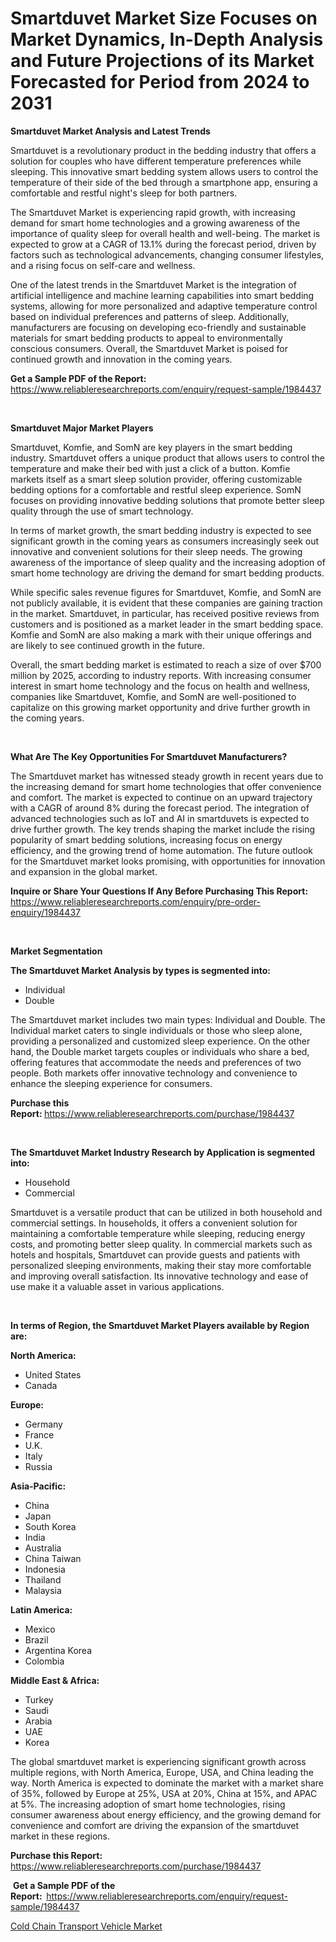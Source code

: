 <p><h1>Smartduvet Market Size Focuses on Market Dynamics, In-Depth Analysis and Future Projections of its Market Forecasted for Period from 2024 to 2031</h1></p><p><strong>Smartduvet Market Analysis and Latest Trends</strong></p>
<p><p>Smartduvet is a revolutionary product in the bedding industry that offers a solution for couples who have different temperature preferences while sleeping. This innovative smart bedding system allows users to control the temperature of their side of the bed through a smartphone app, ensuring a comfortable and restful night's sleep for both partners.</p><p>The Smartduvet Market is experiencing rapid growth, with increasing demand for smart home technologies and a growing awareness of the importance of quality sleep for overall health and well-being. The market is expected to grow at a CAGR of 13.1% during the forecast period, driven by factors such as technological advancements, changing consumer lifestyles, and a rising focus on self-care and wellness.</p><p>One of the latest trends in the Smartduvet Market is the integration of artificial intelligence and machine learning capabilities into smart bedding systems, allowing for more personalized and adaptive temperature control based on individual preferences and patterns of sleep. Additionally, manufacturers are focusing on developing eco-friendly and sustainable materials for smart bedding products to appeal to environmentally conscious consumers. Overall, the Smartduvet Market is poised for continued growth and innovation in the coming years.</p></p>
<p><strong>Get a Sample PDF of the Report:&nbsp;</strong> <a href="https://www.reliableresearchreports.com/enquiry/request-sample/1984437">https://www.reliableresearchreports.com/enquiry/request-sample/1984437</a></p>
<p>&nbsp;</p>
<p><strong>Smartduvet Major Market Players</strong></p>
<p><p>Smartduvet, Komfie, and SomN are key players in the smart bedding industry. Smartduvet offers a unique product that allows users to control the temperature and make their bed with just a click of a button. Komfie markets itself as a smart sleep solution provider, offering customizable bedding options for a comfortable and restful sleep experience. SomN focuses on providing innovative bedding solutions that promote better sleep quality through the use of smart technology.</p><p>In terms of market growth, the smart bedding industry is expected to see significant growth in the coming years as consumers increasingly seek out innovative and convenient solutions for their sleep needs. The growing awareness of the importance of sleep quality and the increasing adoption of smart home technology are driving the demand for smart bedding products.</p><p>While specific sales revenue figures for Smartduvet, Komfie, and SomN are not publicly available, it is evident that these companies are gaining traction in the market. Smartduvet, in particular, has received positive reviews from customers and is positioned as a market leader in the smart bedding space. Komfie and SomN are also making a mark with their unique offerings and are likely to see continued growth in the future.</p><p>Overall, the smart bedding market is estimated to reach a size of over $700 million by 2025, according to industry reports. With increasing consumer interest in smart home technology and the focus on health and wellness, companies like Smartduvet, Komfie, and SomN are well-positioned to capitalize on this growing market opportunity and drive further growth in the coming years.</p></p>
<p>&nbsp;</p>
<p><strong>What Are The Key Opportunities For Smartduvet Manufacturers?</strong></p>
<p><p>The Smartduvet market has witnessed steady growth in recent years due to the increasing demand for smart home technologies that offer convenience and comfort. The market is expected to continue on an upward trajectory with a CAGR of around 8% during the forecast period. The integration of advanced technologies such as IoT and AI in smartduvets is expected to drive further growth. The key trends shaping the market include the rising popularity of smart bedding solutions, increasing focus on energy efficiency, and the growing trend of home automation. The future outlook for the Smartduvet market looks promising, with opportunities for innovation and expansion in the global market.</p></p>
<p><strong>Inquire or Share Your Questions If Any Before Purchasing This Report:</strong> <a href="https://www.reliableresearchreports.com/enquiry/pre-order-enquiry/1984437">https://www.reliableresearchreports.com/enquiry/pre-order-enquiry/1984437</a></p>
<p>&nbsp;</p>
<p><strong>Market Segmentation</strong></p>
<p><strong>The Smartduvet Market Analysis by types is segmented into:</strong></p>
<p><ul><li>Individual</li><li>Double</li></ul></p>
<p><p>The Smartduvet market includes two main types: Individual and Double. The Individual market caters to single individuals or those who sleep alone, providing a personalized and customized sleep experience. On the other hand, the Double market targets couples or individuals who share a bed, offering features that accommodate the needs and preferences of two people. Both markets offer innovative technology and convenience to enhance the sleeping experience for consumers.</p></p>
<p><strong>Purchase this Report:&nbsp;</strong><a href="https://www.reliableresearchreports.com/purchase/1984437">https://www.reliableresearchreports.com/purchase/1984437</a></p>
<p>&nbsp;</p>
<p><strong>The Smartduvet Market Industry Research by Application is segmented into:</strong></p>
<p><ul><li>Household</li><li>Commercial</li></ul></p>
<p><p>Smartduvet is a versatile product that can be utilized in both household and commercial settings. In households, it offers a convenient solution for maintaining a comfortable temperature while sleeping, reducing energy costs, and promoting better sleep quality. In commercial markets such as hotels and hospitals, Smartduvet can provide guests and patients with personalized sleeping environments, making their stay more comfortable and improving overall satisfaction. Its innovative technology and ease of use make it a valuable asset in various applications.</p></p>
<p>&nbsp;</p>
<p><strong>In terms of Region, the Smartduvet Market Players available by Region are:</strong></p>
<p>
    <p> <strong> North America: </strong>
        <ul>
            <li>United States</li>
            <li>Canada</li>
        </ul>
        </p> 
    <p> <strong> Europe: </strong>
        <ul>
            <li>Germany</li>
            <li>France</li>
            <li>U.K.</li>
            <li>Italy</li>
            <li>Russia</li>
        </ul>
        </p> 
    <p> <strong> Asia-Pacific: </strong>
        <ul>
            <li>China</li>
            <li>Japan</li>
            <li>South Korea</li>
            <li>India</li>
            <li>Australia</li>
            <li>China Taiwan</li>
            <li>Indonesia</li>
            <li>Thailand</li>
            <li>Malaysia</li>
        </ul>
        </p> 
    <p> <strong> Latin America: </strong>
        <ul>
            <li>Mexico</li>
            <li>Brazil</li>
            <li>Argentina Korea</li>
            <li>Colombia</li>
        </ul>
        </p> 
    <p> <strong> Middle East & Africa: </strong>
        <ul>
            <li>Turkey</li>
            <li>Saudi</li>
            <li>Arabia</li>
            <li>UAE</li>
            <li>Korea</li>
        </ul>
    </p>
    </p>
<p><p>The global smartduvet market is experiencing significant growth across multiple regions, with North America, Europe, USA, and China leading the way. North America is expected to dominate the market with a market share of 35%, followed by Europe at 25%, USA at 20%, China at 15%, and APAC at 5%. The increasing adoption of smart home technologies, rising consumer awareness about energy efficiency, and the growing demand for convenience and comfort are driving the expansion of the smartduvet market in these regions.</p></p>
<p><strong>Purchase this Report: </strong><a href="https://www.reliableresearchreports.com/purchase/1984437">https://www.reliableresearchreports.com/purchase/1984437</a></p>
<p>&nbsp;<strong>Get a Sample PDF of the Report:&nbsp;&nbsp;</strong><a href="https://www.reliableresearchreports.com/enquiry/request-sample/1984437">https://www.reliableresearchreports.com/enquiry/request-sample/1984437</a></p>
<p><strong></strong></p>
<p><p><a href="https://noble-drawer-34c.notion.site/Cold-Chain-Transport-Vehicle-Market-Research-Report-Forecasted-for-Period-from-2024-2031-by-Marke-c380c26d19ec48a4bc09f0c2654c1f17">Cold Chain Transport Vehicle Market</a></p></p>